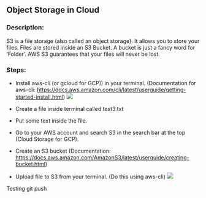 ## Object Storage in Cloud

### Description:

S3 is a file storage (also called an object storage). It allows you to store your files. Files are stored inside an S3 Bucket. A bucket is just a fancy word for ‘Folder’. AWS S3 guarantees that your files will never be lost. 

### Steps:

- Install aws-cli (or gcloud for GCP)) in your terminal. (Documentation for aws-cli: https://docs.aws.amazon.com/cli/latest/userguide/getting-started-install.html)
![](../../../../Screenshot%202024-01-02%20at%204.09.57%20PM.png)

- Create a file inside terminal called test3.txt

- Put some text inside the file.
- Go to your AWS account and search S3 in the search bar at the top (Cloud Storage for GCP).
- Create an S3 bucket (Documentation: https://docs.aws.amazon.com/AmazonS3/latest/userguide/creating-bucket.html)
- Upload file to S3 from your terminal. (Do this using aws-cli)
![](../../../../Screenshot%202024-01-02%20at%207.50.59%20PM.png)

Testing git push